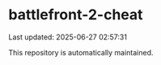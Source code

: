 # battlefront-2-cheat

Last updated: 2025-06-27 02:57:31

This repository is automatically maintained.
